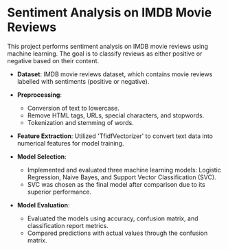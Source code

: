 # Sentiment Analysis on IMDB Movie Reviews

This project performs sentiment analysis on IMDB movie reviews using machine learning. The goal is to classify reviews as either positive or negative based on their content.

- **Dataset**: IMDB movie reviews dataset, which contains movie reviews labelled with sentiments (positive or negative).
  
- **Preprocessing**: 
  - Conversion of text to lowercase.
  - Remove HTML tags, URLs, special characters, and stopwords.
  - Tokenization and stemming of words.
    
- **Feature Extraction**: Utilized 'TfidfVectorizer' to convert text data into numerical features for model training.
  
- **Model Selection**: 
  - Implemented and evaluated three machine learning models: Logistic Regression, Naive Bayes, and Support Vector Classification (SVC).
  - SVC was chosen as the final model after comparison due to its superior performance.
    
- **Model Evaluation**: 
  - Evaluated the models using accuracy, confusion matrix, and classification report metrics.
  - Compared predictions with actual values through the confusion matrix.
